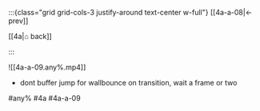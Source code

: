 :::{class="grid grid-cols-3 justify-around text-center w-full"}
[[4a-a-08|← prev]]

[[4a|⌂ back]]

<span/>

:::

![[4a-a-09.any%.mp4]]

* dont buffer jump for wallbounce on transition, wait a frame or two

#any% #4a #4a-a-09
